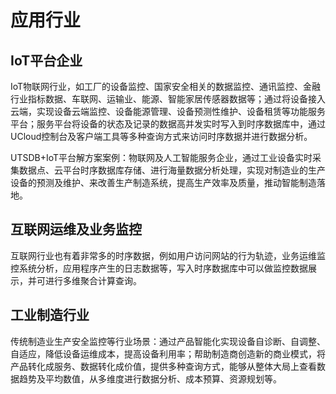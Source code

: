 # 应用行业

## IoT平台企业

 IoT物联网行业，如工厂的设备监控、国家安全相关的数据监控、通讯监控、金融行业指标数据、车联网、运输业、能源、智能家居传感器数据等；通过将设备接入云端，实现设备云端监控、设备能源管理、设备预测性维护、设备租赁等功能服务平台；服务平台将设备的状态及记录的数据高并发实时写入到时序数据库中，通过 UCloud控制台及客户端工具等多种查询方式来访问时序数据并进行数据分析。

UTSDB+IoT平台解方案案例：物联网及人工智能服务企业，通过工业设备实时采集数据点、云平台时序数据库存储、进行海量数据分析处理，实现对制造业的生产设备的预测及维护、来改善生产制造系统，提高生产效率及质量，推动智能制造落地。

## 互联网运维及业务监控

互联网行业也有着非常多的时序数据，例如用户访问网站的行为轨迹，业务运维监控系统分析，应用程序产生的日志数据等，写入时序数据库中可以做监控数据展示，并可进行多维聚合计算查询。

## 工业制造行业

 传统制造业生产安全监控等行业场景：通过产品智能化实现设备自诊断、自调整、自适应，降低设备运维成本，提高设备利用率；帮助制造商创造新的商业模式，将产品转化成服务、数据转化成价值，提供多种查询方式，能够从整体大局上查看数据趋势及平均数值，从多维度进行数据分析、成本预算、资源规划等。
